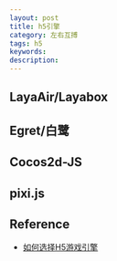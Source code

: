 ```yaml
---
layout: post
title: h5引擎
category: 左右互搏
tags: h5
keywords: 
description: 
---
```


## LayaAir/Layabox

## Egret/白鹭

## Cocos2d-JS

## pixi.js

## Reference

* [如何选择H5游戏引擎](http://www.cnblogs.com/lancidie/p/6147860.html)